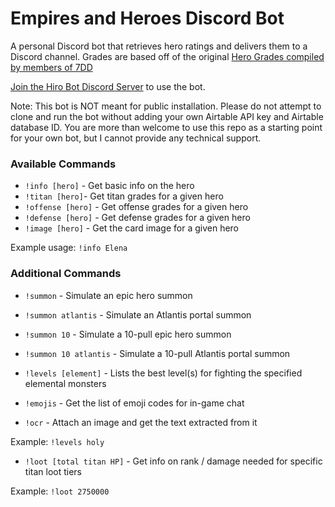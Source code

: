 # Empires and Heroes Discord Bot

A personal Discord bot that retrieves hero ratings and delivers them to a Discord channel. Grades are based off of the original [Hero Grades compiled by members of 7DD](http://7ddgaming.com/2018/01/18/anchors-complete-guide-to-hero-grades/)

[Join the Hiro Bot Discord Server](https://discord.gg/Geub8qs) to use the bot.

Note: This bot is NOT meant for public installation. Please do not attempt to clone and run the bot without adding your own Airtable API key and Airtable database ID. You are more than welcome to use this repo as a starting point for your own bot, but I cannot provide any technical support. 

### Available Commands

- `!info [hero]` - Get basic info on the hero
- `!titan [hero]`- Get titan grades for a given hero
- `!offense [hero]` - Get offense grades for a given hero
- `!defense [hero]` - Get defense grades for a given hero
- `!image [hero]` - Get the card image for a given hero

Example usage: `!info Elena`

### Additional Commands

- `!summon` - Simulate an epic hero summon
- `!summon atlantis` - Simulate an Atlantis portal summon
- `!summon 10` - Simulate a 10-pull epic hero summon
- `!summon 10 atlantis` - Simulate a 10-pull Atlantis portal summon

- `!levels [element]` - Lists the best level(s) for fighting the specified elemental monsters
- `!emojis` - Get the list of emoji codes for in-game chat
- `!ocr` - Attach an image and get the text extracted from it

Example: `!levels holy`

- `!loot [total titan HP]` - Get info on rank / damage needed for specific titan loot tiers

Example: `!loot 2750000`
